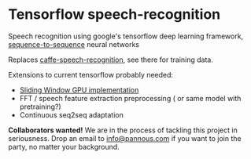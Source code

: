 # Tensorflow speech-recognition
Speech recognition using google's tensorflow deep learning framework, [sequence-to-sequence](https://www.tensorflow.org/versions/master/tutorials/seq2seq/index.html) neural networks

Replaces [caffe-speech-recognition](https://github.com/pannous/caffe-speech-recognition), see there for training data.

Extensions to current tensorflow probably needed:

* [Sliding Window GPU implementation](https://github.com/tensorflow/tensorflow/issues/211)
* FFT / speech feature extraction preprocessing ( or same model with pretraining?)
* Continuous seq2seq adaptation

**Collaborators wanted!** We are in the process of tackling this project in seriousness. Drop an email to info@pannous.com if you want to join the party, no matter your background.
